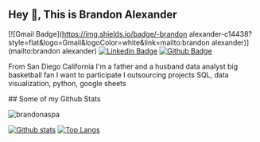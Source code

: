 ## Hey 👋, This is Brandon Alexander
[![Gmail Badge](https://img.shields.io/badge/-brandon alexander-c14438?style=flat&logo=Gmail&logoColor=white&link=mailto:brandon alexander)](mailto:brandon alexander) 
[![Linkedin Badge](https://img.shields.io/badge/-www.linkedin.com/in/brandonalexander1-0072b1?style=flat&logo=Linkedin&logoColor=white&link=https://www.linkedin.com/in/www.linkedin.com/in/brandonalexander1/)](https://www.linkedin.com/in/www.linkedin.com/in/brandonalexander1/) [![Github Badge](https://img.shields.io/badge/-brandonaspa-grey?style=flat&logo=github&logoColor=white&link=https://github.com/brandonaspa/)](https://www.github.com/brandonaspa/) <p align='left'>From San Diego California I'm a father and  a husband 
data analyst 
big basketball fan 
I want to participate I outsourcing projects 
SQL, data visualization, python, google sheets
 </p>
## Some of my Github Stats
<p align=left> <img src=https://komarev.com/ghpvc/?username=brandonaspa alt=brandonaspa /> </p>

[![Github stats](https://github-readme-stats.vercel.app/api?username=brandonaspa&show_icons=true&include_all_commits=true)](https://github.com/brandonaspa/github-readme-stats)
[![Top Langs](https://github-readme-stats.vercel.app/api/top-langs/?username=brandonaspa&layout=compact)](https://github.com/brandonaspa/github-readme-stats)
